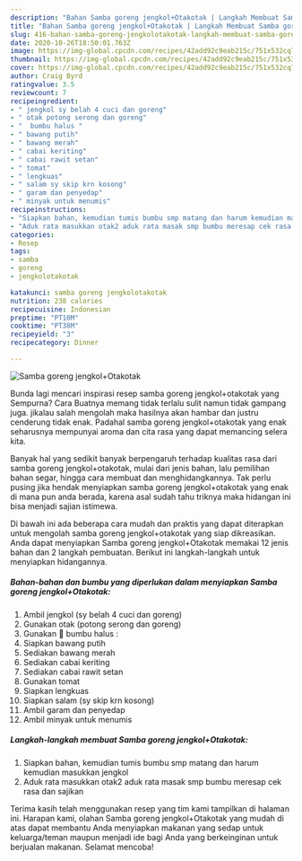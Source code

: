```yaml
---
description: "Bahan Samba goreng jengkol+Otakotak | Langkah Membuat Samba goreng jengkol+Otakotak Yang Sempurna"
title: "Bahan Samba goreng jengkol+Otakotak | Langkah Membuat Samba goreng jengkol+Otakotak Yang Sempurna"
slug: 416-bahan-samba-goreng-jengkolotakotak-langkah-membuat-samba-goreng-jengkolotakotak-yang-sempurna
date: 2020-10-26T18:50:01.763Z
image: https://img-global.cpcdn.com/recipes/42add92c9eab215c/751x532cq70/samba-goreng-jengkolotakotak-foto-resep-utama.jpg
thumbnail: https://img-global.cpcdn.com/recipes/42add92c9eab215c/751x532cq70/samba-goreng-jengkolotakotak-foto-resep-utama.jpg
cover: https://img-global.cpcdn.com/recipes/42add92c9eab215c/751x532cq70/samba-goreng-jengkolotakotak-foto-resep-utama.jpg
author: Craig Byrd
ratingvalue: 3.5
reviewcount: 7
recipeingredient:
- " jengkol sy belah 4 cuci dan goreng"
- " otak potong serong dan goreng"
- "  bumbu halus "
- " bawang putih"
- " bawang merah"
- " cabai keriting"
- " cabai rawit setan"
- " tomat"
- " lengkuas"
- " salam sy skip krn kosong"
- " garam dan penyedap"
- " minyak untuk menumis"
recipeinstructions:
- "Siapkan bahan, kemudian tumis bumbu smp matang dan harum kemudian masukkan jengkol"
- "Aduk rata masukkan otak2 aduk rata masak smp bumbu meresap cek rasa dan sajikan"
categories:
- Resep
tags:
- samba
- goreng
- jengkolotakotak

katakunci: samba goreng jengkolotakotak 
nutrition: 238 calories
recipecuisine: Indonesian
preptime: "PT10M"
cooktime: "PT38M"
recipeyield: "3"
recipecategory: Dinner

---
```



![Samba goreng jengkol+Otakotak](https://img-global.cpcdn.com/recipes/42add92c9eab215c/751x532cq70/samba-goreng-jengkolotakotak-foto-resep-utama.jpg)

Bunda lagi mencari inspirasi resep samba goreng jengkol+otakotak yang Sempurna? Cara Buatnya memang tidak terlalu sulit namun tidak gampang juga. jikalau salah mengolah maka hasilnya akan hambar dan justru cenderung tidak enak. Padahal samba goreng jengkol+otakotak yang enak seharusnya mempunyai aroma dan cita rasa yang dapat memancing selera kita.

Banyak hal yang sedikit banyak berpengaruh terhadap kualitas rasa dari samba goreng jengkol+otakotak, mulai dari jenis bahan, lalu pemilihan bahan segar, hingga cara membuat dan menghidangkannya. Tak perlu pusing jika hendak menyiapkan samba goreng jengkol+otakotak yang enak di mana pun anda berada, karena asal sudah tahu triknya maka hidangan ini bisa menjadi sajian istimewa.




Di bawah ini ada beberapa cara mudah dan praktis yang dapat diterapkan untuk mengolah samba goreng jengkol+otakotak yang siap dikreasikan. Anda dapat menyiapkan Samba goreng jengkol+Otakotak memakai 12 jenis bahan dan 2 langkah pembuatan. Berikut ini langkah-langkah untuk menyiapkan hidangannya.

<!--inarticleads1-->

##### Bahan-bahan dan bumbu yang diperlukan dalam menyiapkan Samba goreng jengkol+Otakotak:

1. Ambil  jengkol (sy belah 4 cuci dan goreng)
1. Gunakan  otak (potong serong dan goreng)
1. Gunakan  🌸 bumbu halus :
1. Siapkan  bawang putih
1. Sediakan  bawang merah
1. Sediakan  cabai keriting
1. Sediakan  cabai rawit setan
1. Gunakan  tomat
1. Siapkan  lengkuas
1. Siapkan  salam (sy skip krn kosong)
1. Ambil  garam dan penyedap
1. Ambil  minyak untuk menumis




<!--inarticleads2-->

##### Langkah-langkah membuat Samba goreng jengkol+Otakotak:

1. Siapkan bahan, kemudian tumis bumbu smp matang dan harum kemudian masukkan jengkol
1. Aduk rata masukkan otak2 aduk rata masak smp bumbu meresap cek rasa dan sajikan




Terima kasih telah menggunakan resep yang tim kami tampilkan di halaman ini. Harapan kami, olahan Samba goreng jengkol+Otakotak yang mudah di atas dapat membantu Anda menyiapkan makanan yang sedap untuk keluarga/teman maupun menjadi ide bagi Anda yang berkeinginan untuk berjualan makanan. Selamat mencoba!

